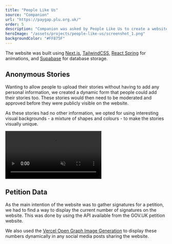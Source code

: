 ```yaml
---
title: "People Like Us"
source: "Companion"
url: "https://paygap.plu.org.uk/"
order: 5
description: "Companion was asked by People Like Us to create a website to help raise awareness and signings of their petition for mandatory reporting of the ethnicity pay gap. They wanted an interactive website which would allow people to anonymously report their stories, whilst encouraging people to sign the petition."
heroImage: "/assets/projects/people-like-us/screenshot_1.png"
backgroundColor: "#FF875F"
---
```


The website was built using [Next.js](https://nextjs.org), [TailwindCSS](https://tailwindcss.com), [React Spring](https://react-spring.dev) for animations, and [Supabase](https://supabase.com) for database storage.

## Anonymous Stories

Wanting to allow people to upload their stories without having to add any personal information, we created a dynamic form that people could add their stories too. These stories would then need to be moderated and approved before they were publicly visible on the website.

As these stories had no other information, we opted for using interesting visual backgrounds - a mixture of shapes and colours - to make the stories visually unique.

<video src="/assets/projects/people-like-us/video.mp4" autoplay muted loop></video>

## Petition Data

As the main intention of the website was to gather signatures for a petition, we had to find a way to display the current number of signatures on the website. This was done by using the API available from the GOV.UK petition website.

We also used the [Vercel Open Graph Image Generation](https://vercel.com/docs/functions/og-image-generation) to display these numbers dynamically in any social media posts sharing the website.
